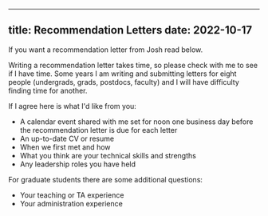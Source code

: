 ---

title: Recommendation Letters
date: 2022-10-17
----------------

If you want a recommendation letter from Josh read below.

<!--more-->

Writing a recommendation letter takes time, so please check with me to see if I have time. Some years I am writing and submitting letters for eight people (undergrads, grads, postdocs, faculty) and I will have difficulty finding time for another.

If I agree here is what I'd like from you:
- A calendar event shared with me set for noon one business day before the recommendation letter is due for each letter
- An up-to-date CV or resume
- When we first met and how
- What you think are your technical skills and strengths
- Any leadership roles you have held

For graduate students there are some additional questions:
- Your teaching or TA experience
- Your administration experience



